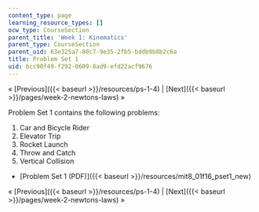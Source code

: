 ```yaml
---
content_type: page
learning_resource_types: []
ocw_type: CourseSection
parent_title: 'Week 1: Kinematics'
parent_type: CourseSection
parent_uid: 63e325a7-80c7-9e35-2fb5-bddb9b8b2c6a
title: Problem Set 1
uid: bcc90f49-f292-0609-8ad9-efd22acf9676
---
```


« [Previous]({{< baseurl >}}/resources/ps-1-4) | [Next]({{< baseurl >}}/pages/week-2-newtons-laws) »

Problem Set 1 contains the following problems:

1.  Car and Bicycle Rider
2.  Elevator Trip
3.  Rocket Launch
4.  Throw and Catch
5.  Vertical Collision

*   [Problem Set 1 (PDF)]({{< baseurl >}}/resources/mit8_01f16_pset1_new)

« [Previous]({{< baseurl >}}/resources/ps-1-4) | [Next]({{< baseurl >}}/pages/week-2-newtons-laws) »